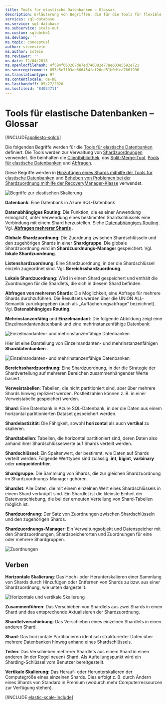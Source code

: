 ```yaml
---
title: Tools für elastische Datenbanken – Glossar
description: Erläuterung von Begriffen, die für die Tools für flexible Datenbanken verwendet werden
services: sql-database
ms.service: sql-database
ms.subservice: scale-out
ms.custom: sqldbrb=1
ms.devlang: ''
ms.topic: conceptual
author: stevestein
ms.author: sstein
ms.reviewer: ''
ms.date: 12/04/2018
ms.openlocfilehash: 4f594f663267de7ed746082e77ae603e5592e721
ms.sourcegitcommit: 053e5e7103ab666454faf26ed51b0dfcd7661996
ms.translationtype: HT
ms.contentlocale: de-DE
ms.lasthandoff: 05/27/2020
ms.locfileid: "84034711"
---
```

# <a name="elastic-database-tools-glossary"></a>Tools für elastische Datenbanken – Glossar
[!INCLUDE[appliesto-sqldb](../includes/appliesto-sqldb.md)]

Die folgenden Begriffe werden für die [Tools für elastische Datenbanken](elastic-scale-introduction.md) definiert. Die Tools werden zur Verwaltung von [Shardzuordnungen](elastic-scale-shard-map-management.md) verwendet. Sie beinhalten die [Clientbibliothek](elastic-database-client-library.md), das [Split-Merge-Tool](elastic-scale-overview-split-and-merge.md), [Pools für elastische Datenbanken](elastic-pool-overview.md) und [Abfragen](elastic-query-overview.md). 

Diese Begriffe werden in [Hinzufügen eines Shards mithilfe der Tools für elastische Datenbanken](elastic-scale-add-a-shard.md) und [Beheben von Problemen bei der Shardzuordnung mithilfe der RecoveryManager-Klasse](elastic-database-recovery-manager.md) verwendet.

![Begriffe zur elastischen Skalierung][1]

**Datenbank**: Eine Datenbank in Azure SQL-Datenbank 

**Datenabhängiges Routing**: Die Funktion, die es einer Anwendung ermöglicht, unter Verwendung eines bestimmten Shardschlüssels eine Verbindung mit einem Shard herzustellen. Siehe [Datenabhängiges Routing](elastic-scale-data-dependent-routing.md). Vgl. **[Abfragen mehrerer Shards](elastic-scale-multishard-querying.md)** .

**Globale Shardzuordnung**: Die Zuordnung zwischen Shardschlüsseln und den zugehörigen Shards in einer **Shardgruppe**. Die globale Shardzuordnung wird im **Shardzuordnungs-Manager** gespeichert. Vgl. **lokale Shardzuordnung**.

**Listenshardzuordnung**: Eine Shardzuordnung, in der die Shardschlüssel einzeln zugeordnet sind. Vgl. **Bereichsshardzuordnung**.   

**Lokale Shardzuordnung**: Wird in einem Shard gespeichert und enthält die Zuordnungen für die Shardlets, die sich in diesem Shard befinden.

**Abfragen von mehreren Shards**: Die Möglichkeit, eine Abfrage für mehrere Shards durchzuführen. Die Resultsets werden über die UNION ALL-Semantik zurückgegeben (auch als „Auffächerungsabfrage“ bezeichnet). Vgl. **Datenabhängiges Routing**.

**Mehrinstanzenfähig** und **Einzelmandant**: Die folgende Abbildung zeigt eine Einzelmandantendatenbank und eine mehrinstanzenfähige Datenbank:

![Einzelmandanten- und mehrinstanzenfähige Datenbanken](./media/elastic-scale-glossary/multi-single-simple.png)

Hier ist eine Darstellung von Einzelmandanten- und mehrinstanzenfähigen **Sharddatenbanken** . 

![Einzelmandanten- und mehrinstanzenfähige Datenbanken](./media/elastic-scale-glossary/shards-single-multi.png)

**Bereichsshardzuordnung**: Eine Shardzuordnung, in der die Strategie der Shardverteilung auf mehreren Bereichen zusammenhängender Werte basiert. 

**Verweistabellen**: Tabellen, die nicht partitioniert sind, aber über mehrere Shards hinweg repliziert werden. Postleitzahlen können z. B. in einer Verweistabelle gespeichert werden. 

**Shard**: Eine Datenbank in Azure SQL-Datenbank, in der die Daten aus einem horizontal partitionierten Dataset gespeichert werden. 

**Shardelastizität**: Die Fähigkeit, sowohl **horizontal** als auch **vertikal** zu skalieren.

**Shardtabellen**: Tabellen, die horizontal partitioniert sind, deren Daten also anhand ihrer Shardschlüsselwerte auf Shards verteilt werden. 

**Shardschlüssel**: Ein Spaltenwert, der bestimmt, wie Daten auf Shards verteilt werden. Folgende Werttypen sind zulässig: **int**, **bigint**, **varbinary** oder **uniqueidentifier**. 

**Shardgruppe**: Die Sammlung von Shards, die zur gleichen Shardzuordnung im Shardzuordnungs-Manager gehören.  

**Shardlet**: Alle Daten, die mit einem einzelnen Wert eines Shardschlüssels in einem Shard verknüpft sind. Ein Shardlet ist die kleinste Einheit der Datenverschiebung, die bei der erneuten Verteilung von Shard-Tabellen möglich ist. 

**Shardzuordnung**: Der Satz von Zuordnungen zwischen Shardschlüsseln und den zugehörigen Shards.

**Shardzuordnungs-Manager**: Ein Verwaltungsobjekt und Datenspeicher mit den Shardzuordnungen, Shardspeicherorten und Zuordnungen für eine oder mehrere Shardgruppen.

![Zuordnungen][2]

## <a name="verbs"></a>Verben
**Horizontale Skalierung**: Das Hoch- oder Herunterskalieren einer Sammlung von Shards durch Hinzufügen oder Entfernen von Shards zu bzw. aus einer Shardzuordnung, wie unten dargestellt.

![Horizontale und vertikale Skalierung][3]

**Zusammenführen**: Das Verschieben von Shardlets aus zwei Shards in einen Shard und das entsprechende Aktualisieren der Shardzuordnung.

**Shardletverschiebung**: Das Verschieben eines einzelnen Shardlets in einen anderen Shard. 

**Shard**: Das horizontale Partitionieren identisch strukturierter Daten über mehrere Datenbanken hinweg anhand eines Shardschlüssels.

**Teilen**: Das Verschieben mehrerer Shardlets aus einem Shard in einen anderen (in der Regel neuen) Shard. Als Aufteilungspunkt wird ein Sharding-Schlüssel vom Benutzer bereitgestellt.

**Vertikale Skalierung**: Das Herauf- oder Herunterskalieren der Computegröße eines einzelnen Shards. Dies erfolgt z. B. durch Ändern eines Shards von Standard in Premium (wodurch mehr Computerressourcen zur Verfügung stehen). 

[!INCLUDE [elastic-scale-include](../../../includes/elastic-scale-include.md)]

<!--Image references-->
[1]: ./media/elastic-scale-glossary/glossary.png
[2]: ./media/elastic-scale-glossary/mappings.png
[3]: ./media/elastic-scale-glossary/h_versus_vert.png

